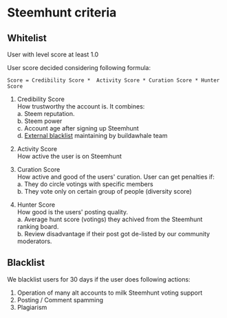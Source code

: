 # Steemhunt criteria

## Whitelist
User with level score at least 1.0

User score decided considering following formula:
```
Score = Credibility Score *  Activity Score * Curation Score * Hunter Score
```

1. Credibility Score  
How trustworthy the account is. It combines:  
  a. Steem reputation.  
  b. Steem power  
  c. Account age after signing up Steemhunt  
  d. [External blacklist](https://github.com/themarkymark-steem/buildawhaleblacklist) maintaining by buildawhale team  

2. Activity Score  
How active the user is on Steemhunt

3. Curation Score  
How active and good of the users' curation. User can get penalties if:  
  a. They do circle votings with specific members  
  b. They vote only on certain group of people (diversity score)  

4. Hunter Score  
How good is the users' posting quality.  
  a. Average hunt score (votings) they achived from the Steemhunt ranking board.  
  b. Review disadvantage if their post got de-listed by our community moderators.  

## Blacklist
We blacklist users for 30 days if the user does following actions:

1. Operation of many alt accounts to milk Steemhunt voting support
2. Posting / Comment spamming
3. Plagiarism
